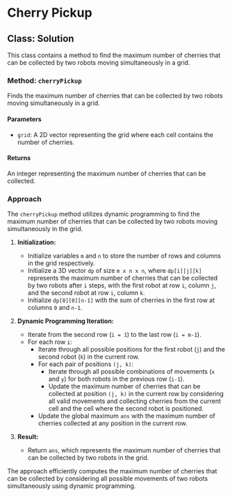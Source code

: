 # Cherry Pickup

## Class: Solution

This class contains a method to find the maximum number of cherries that can be collected by two robots moving simultaneously in a grid.

### Method: `cherryPickup`

Finds the maximum number of cherries that can be collected by two robots moving simultaneously in a grid.

#### Parameters

- `grid`: A 2D vector representing the grid where each cell contains the number of cherries.

#### Returns

An integer representing the maximum number of cherries that can be collected.

### Approach

The `cherryPickup` method utilizes dynamic programming to find the maximum number of cherries that can be collected by two robots moving simultaneously in the grid.

1. **Initialization:**
   - Initialize variables `m` and `n` to store the number of rows and columns in the grid respectively.
   - Initialize a 3D vector `dp` of size `m x n x n`, where `dp[i][j][k]` represents the maximum number of cherries that can be collected by two robots after `i` steps, with the first robot at row `i`, column `j`, and the second robot at row `i`, column `k`.
   - Initialize `dp[0][0][n-1]` with the sum of cherries in the first row at columns `0` and `n-1`.

2. **Dynamic Programming Iteration:**
   - Iterate from the second row (`i = 1`) to the last row (`i = m-1`).
   - For each row `i`:
      - Iterate through all possible positions for the first robot (`j`) and the second robot (`k`) in the current row.
      - For each pair of positions `(j, k)`:
         - Iterate through all possible combinations of movements (`x` and `y`) for both robots in the previous row (`i-1`).
         - Update the maximum number of cherries that can be collected at position `(j, k)` in the current row by considering all valid movements and collecting cherries from the current cell and the cell where the second robot is positioned.
      - Update the global maximum `ans` with the maximum number of cherries collected at any position in the current row.

3. **Result:**
   - Return `ans`, which represents the maximum number of cherries that can be collected by two robots in the grid.

The approach efficiently computes the maximum number of cherries that can be collected by considering all possible movements of two robots simultaneously using dynamic programming.
